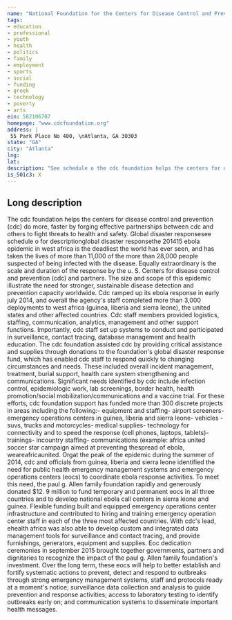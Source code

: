 ```yaml
---
name: "National Foundation for the Centers for Disease Control and Prevention Inc"
tags:
- education
- professional
- youth
- health
- politics
- family
- employment
- sports
- social
- funding
- greek
- technology
- poverty
- arts
ein: 582106707
homepage: "www.cdcfoundation.org"
address: |
 55 Park Place No 400, \nAtlanta, GA 30303
state: "GA"
city: "Atlanta"
lng: 
lat: 
description: "See schedule o the cdc foundation helps the centers for disease control and prevention (cdc) do more, faster, by forging effective partnerships between cdc and corporations, foundations, organizations and individuals to fight threats to health and safety. "
is_501c3: X
---
```


## Long description

The cdc foundation helps the centers for disease control and prevention (cdc) do more, faster by forging effective partnerships between cdc and others to fight threats to health and safety. Global disaster responsesee schedule o for descriptionglobal disaster responsethe 201415 ebola epidemic in west africa is the deadliest the world has ever seen, and has taken the lives of more than 11,000 of the more than 28,000 people suspected of being infected with the disease. Equally extraordinary is the scale and duration of the response by the u. S. Centers for disease control and prevention (cdc) and partners. The size and scope of this epidemic illustrate the need for stronger, sustainable disease detection and prevention capacity worldwide. Cdc ramped up its ebola response in early july 2014, and overall the agency's staff completed more than 3,000 deployments to west africa (guinea, liberia and sierra leone), the united states and other affected countries. Cdc staff members provided logistics, staffing, communication, analytics, management and other support functions. Importantly, cdc staff set up systems to conduct and participated in surveillance, contact tracing, database management and health education. The cdc foundation assisted cdc by providing critical assistance and supplies through donations to the foundation's global disaster response fund, which has enabled cdc staff to respond quickly to changing circumstances and needs. These included overall incident management, treatment, burial support, health care system strengthening and communications. Significant needs identified by cdc include infection control, epidemiologic work, lab screenings, border health, health promotion/social mobilization/communications and a vaccine trial. For these efforts, cdc foundation support has funded more than 300 discrete projects in areas including the following:- equipment and staffing- airport screeners- emergency operations centers in guinea, liberia and sierra leone- vehicles - suvs, trucks and motorcycles- medical supplies- technology for connectivity and to speed the response (cell phones, laptops, tablets)- trainings- incountry staffing- communications (example: africa united soccer star campaign aimed at preventing thespread of ebola, weareafricaunited. Orgat the peak of the epidemic during the summer of 2014, cdc and officials from guinea, liberia and sierra leone identified the need for public health emergency management systems and emergency operations centers (eocs) to coordinate ebola response activities. To meet this need, the paul g. Allen family foundation rapidly and generously donated $12. 9 million to fund temporary and permanent eocs in all three countries and to develop national ebola call centers in sierra leone and guinea. Flexible funding built and equipped emergency operations center infrastructure and contributed to hiring and training emergency operation center staff in each of the three most affected countries. With cdc's lead, ehealth africa was also able to develop custom and integrated data management tools for surveillance and contact tracing, and provide furnishings, generators, equipment and supplies. Eoc dedication ceremonies in september 2015 brought together governments, partners and dignitaries to recognize the impact of the paul g. Allen family foundation's investment. Over the long term, these eocs will help to better establish and fortify systematic actions to prevent, detect and respond to outbreaks through strong emergency management systems, staff and protocols ready at a moment's notice; surveillance data collection and analysis to guide prevention and response activities; access to laboratory testing to identify outbreaks early on; and communication systems to disseminate important health messages. 
